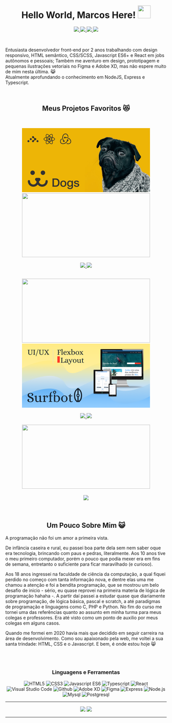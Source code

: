 <h1 align="center">Hello World, Marcos Here! 
<img src="https://media.giphy.com/media/1tTeNNilc8XAdlZTdV/giphy.gif" width="40" height="40" />
</h1>


<p align='center'> 

<a href='https://www.linkedin.com/in/marcos-lopes-ribeiro-júnior-170004163/'> 
<img src="https://img.shields.io/badge/Linkedin-blue?style=for-the-badge&logo=linkedin&labelColor=blue" /> 
</a>

<a href='#'> 
<img src="https://img.shields.io/badge/Discord-Only%20Jack.%230250-101013?style=for-the-badge&logo=discord" /> 
</a>

<a href='https://steamcommunity.com/id/Mlrjack'> 
<img src='https://img.shields.io/badge/Steam-%23171A21?style=for-the-badge&logo=steam' />
</a>
  
<a href='https://codepen.io/mj-lopes'> 
<img src='https://img.shields.io/badge/Codepen-%40mj--lopes-1E1F26?style=for-the-badge&logo=codepen' />
</a>
</p>

<br/>
<p>Entusiasta desenvolvedor front-end por 2 anos trabalhando com design responsivo, HTML semântico, CSS/SCSS, Javascript ES6+ e React em jobs autônomos e pessoais; 
Também me aventuro em design, prototipagem e pequenas ilustrações vetoriais no Figma e Adobe XD, mas não espere muito de mim nesta última. 😹</br>
Atualmente aprofundando o conhecimento em NodeJS, Express e Typescript.</p>

</br>

<h2 align='center'> Meus Projetos Favoritos 😻 </h2>

</br>

<div align='center' >

  [<img src='https://github.com/mj-lopes/mj-lopes/blob/main/dog-thumb.png' width='400' height='200'/>](https://github.com/mj-lopes/React-Dogs)
  [<img src='https://user-images.githubusercontent.com/56007721/152654969-a124f13a-d9b6-4335-a22e-494091694dd0.png' width='400' height='200'/>](https://github.com/mj-lopes/React-petshop-front-end)
  
  <a href='https://github.com/mj-lopes/React-Dogs'>  
    <img src='https://github-readme-stats.vercel.app/api/pin/?username=mj-lopes&repo=React-Dogs&title_color=d37a37&bg_color=090b0f&hide_border=true&text_color=aaaaaa' />   
  </a>

  <a href='https://github.com/mj-lopes/React-petshop-front-end'>
    <img src='https://github-readme-stats.vercel.app/api/pin/?username=mj-lopes&repo=React-petshop-front-end&title_color=d37a37&bg_color=090b0f&hide_border=true&text_color=aaaaaa' />   
  </a>    

</br>
</br>
  
  [<img src='https://user-images.githubusercontent.com/56007721/141238303-8d5c1b71-f278-4d8d-ab1d-ee01900692b2.png'  width='400' height='200' />](https://github.com/mj-lopes/Weather-app) 
  [<img src='https://github.com/mj-lopes/mj-lopes/blob/main/suft-thumb.png' width='400' height='200' />](https://github.com/mj-lopes/surfBot-UI)  
  
  <a href='https://github.com/mj-lopes/Weather-app'>  
    <img src='https://github-readme-stats.vercel.app/api/pin/?username=mj-lopes&repo=Weather-app&title_color=d37a37&bg_color=090b0f&hide_border=true&text_color=aaaaaa' />    
  </a>

  <a href='https://github.com/mj-lopes/surfBot-UI'>  
    <img src='https://github-readme-stats.vercel.app/api/pin/?username=mj-lopes&repo=surfBot-UI&title_color=d37a37&bg_color=090b0f&hide_border=true&text_color=aaaaaa' /> 
  </a>
  
</br>
</br>  
  
  <a href='https://github.com/mj-lopes/Restaurant-finder'>     
    <img src='https://user-images.githubusercontent.com/56007721/141236116-1b19b1e9-3a3e-4ce3-8d27-d7c99ff0a1c3.png' width='400' height='200' />     
    </br>
    </br>  
    <img src='https://github-readme-stats.vercel.app/api/pin/?username=mj-lopes&repo=Restaurant-finder&title_color=d37a37&bg_color=090b0f&hide_border=true&text_color=aaaaaa' /> 
  </a>

</div>

</br>
</br>

<h2 align='center'> Um Pouco Sobre Mim 😺</h1>
 
<p>A programação não foi um amor a primeira vista.</p>
 
<p> De infância caseira e rural, eu passei boa parte dela sem nem saber oque era tecnologia, brincando com paus e pedras, literalmente. Aos 10 anos tive o meu primeiro computador, porém o pouco que podia mexer era em fins de semana, entretanto o suficiente para ficar maravilhado (e curioso).</p>
 
<p> Aos 18 anos ingressei na faculdade de ciência da computação, a qual fiquei perdido no começo com tanta informação nova, e dentre elas uma me chamou a atenção e foi a bendita programação, que se mostrou um belo desafio de inicio - sério, eu quase reprovei na primeira materia de lógica de programação hahaha -.  
A partir daí passei a estudar quase que diariamente sobre programação, de lógica básica, pascal e scratch, a até paradigmas de programação e linguagens como C, PHP e Python. No fim do curso me tornei uma das referências quanto ao assunto em minha turma para meus colegas e professores. Era até visto como um ponto de auxilio por meus colegas em alguns casos.</p>
 
 <p> Quando me formei em 2020 havia mais que decidido em seguir carreira na área de desenvolvimento. Como sou apaixonado pela web, me voltei a sua santa trindade: HTML, CSS e o Javascript. E bem, é onde estou hoje 😸</p>
  
</br>
</br>

<h3 align='center'>Linguagens e Ferramentas</h3>

 <p align="center">
  <img alt='HTML5' src="https://user-images.githubusercontent.com/56007721/152657816-fb42234d-577b-413c-af02-8dfa669d7dc8.png" title='HTML5'/>  
  <img alt='CSS3' src="https://user-images.githubusercontent.com/56007721/152657871-635256a9-2bb8-432c-b0dc-ac60933b8beb.png" title='CSS3'/>
  <img alt='Javascript ES6' src="https://user-images.githubusercontent.com/56007721/152657906-f8d67ade-892d-4b2b-a646-179cc1a59ff3.png" title='Javascript'/>
  <img alt='Typescript' src="https://user-images.githubusercontent.com/56007721/152658045-5a7de809-a246-4ac5-88f1-9560f045b669.png" title='Typescript'/>    
  <img alt='React' src="https://user-images.githubusercontent.com/56007721/152657916-abde8dfb-3b6f-43a8-b710-b436720c549c.png" title='ReactJS'/>
  <img alt='Visual Studio Code' src="https://user-images.githubusercontent.com/56007721/152657956-2f8a8342-4ac7-40f3-8c6a-832337940538.png" title='Visual Studio Code'/>
  <img alt='Github' src="https://user-images.githubusercontent.com/56007721/152657989-c3a15803-8768-4db7-bc3c-14a4032e74aa.png" title='Github'/>
  <img alt='Adobe XD' src="https://user-images.githubusercontent.com/56007721/152657992-8d1562ba-e39d-4a3e-8002-a48a7fd68a9a.png" title='Adobe XD'/>  
  <img alt='Figma' src="https://user-images.githubusercontent.com/56007721/152658223-b84d1bb7-577b-4b8e-be68-e2e090626b3a.png" title='Figma'/>  
  <img alt='Express' src="https://user-images.githubusercontent.com/56007721/152658113-75d5b45f-8c1d-4650-925e-82e14ee1db68.png" title='Express'/>  
  <img alt='Node.js' src="https://user-images.githubusercontent.com/56007721/152658135-40bf0f93-a685-4cdb-bdfe-a9e2b4c318f2.png" title='Node.js'/>  
  <img alt='Mysql' src="https://user-images.githubusercontent.com/56007721/152658161-946c6a83-0eb0-4f6e-81f5-277f8e4da036.png" title='Mysql'/>  
  <img alt='Postgresql' src="https://user-images.githubusercontent.com/56007721/152658166-fa0200aa-a932-4112-84ee-741c9ea947b7.png" title='Postgresql'/>  
</p>

--- 

<div align='center'>
  <img src='https://github-readme-stats.vercel.app/api?username=mj-lopes&show_icons=true&title_color=d37a37&bg_color=090b0f&hide_border=true&text_color=aaaaaa&icon_color=b24d0a' />
  <a href='https://github.com/mj-lopes'>
  <img src='https://github-readme-stats.vercel.app/api/top-langs/?username=mj-lopes&layout=compact&hide=PHP&show_icons=true&title_color=d37a37&bg_color=090b0f&hide_border=true&text_color=aaaaaa&icon_color=b24d0a' />
</div>
 
--- 
